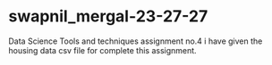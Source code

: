 # swapnil_mergal-23-27-27
Data Science Tools and techniques assignment no.4 i have given the housing data csv file for complete this assignment.
